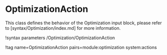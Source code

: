 # OptimizationAction

This class defines the behavior of the Optimization input block, please refer to
[syntax/Optimization/index.md] for more information.

!syntax parameters /Optimization/OptimizationAction

!tag name=OptimizationAction pairs=module:optimization system:actions
